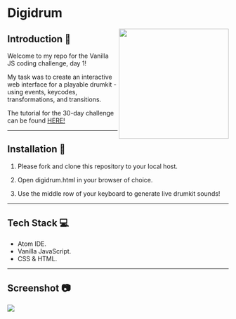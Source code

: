 # Digidrum

<img align="right" src="https://www.trendsmap.com/ipx/https://javascript30.com/images/JS3-social-share.png" width="250"/>

## Introduction :wave:

Welcome to my repo for the Vanilla JS coding challenge, day 1!

My task was to create an interactive web interface for a playable drumkit - using events, keycodes, transformations, and transitions.

The tutorial for the 30-day challenge can be found [HERE!](https://github.com/wesbos/JavaScript30)

<hr>

## Installation :floppy_disk:

1) Please fork and clone this repository to your local host.

2) Open digidrum.html in your browser of choice.

3) Use the middle row of your keyboard to generate live drumkit sounds!

<hr>

## Tech Stack :computer:

- Atom IDE.
- Vanilla JavaScript.
- CSS & HTML.

<hr>

## Screenshot :camera:

<img src="https://image.ibb.co/gH9LF7/dd_ss.png"/>
